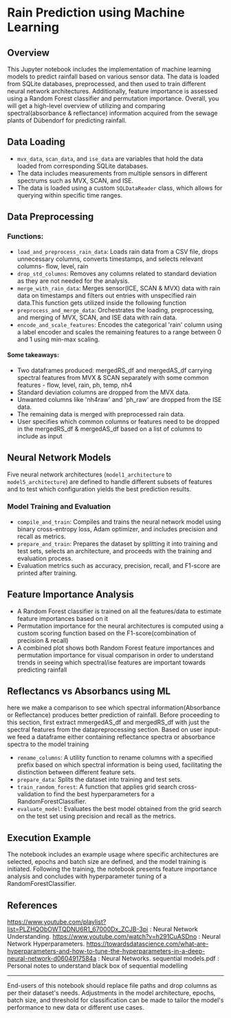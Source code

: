 # Rain Prediction using Machine Learning

## Overview

This Jupyter notebook includes the implementation of machine learning models to predict rainfall based on various sensor data. The data is loaded from SQLite databases, preprocessed, and then used to train different neural network architectures. Additionally, feature importance is assessed using a Random Forest classifier and permutation importance. Overall, you will get a high-level overview of utilizing and comparing spectral(absorbance & reflectance) information acquired from the sewage plants of Dübendorf for predicting rainfall. 

## Data Loading

- `mvx_data`, `scan_data`, and `ise_data` are variables that hold the data loaded from corresponding SQLite databases.
- The data includes measurements from multiple sensors in different spectrums such as MVX, SCAN, and ISE.
- The data is loaded using a custom `SQLDataReader` class, which allows for querying within specific time ranges.

## Data Preprocessing

### Functions:

- `load_and_preprocess_rain_data`: Loads rain data from a CSV file, drops unnecessary columns, converts timestamps, and selects relevant columns- flow, level, rain 
- `drop_std_columns`: Removes any columns related to standard deviation as they are not needed for the analysis.
- `merge_with_rain_data`: Merges sensor(ICE, SCAN & MVX) data with rain data on timestamps and filters out entries with unspecified rain data.This function gets utilized inside the following function
- `preprocess_and_merge_data`: Orchestrates the loading, preprocessing, and merging of MVX, SCAN, and ISE data with rain data.
- `encode_and_scale_features`: Encodes the categorical 'rain' column using a label encoder and scales the remaining features to a range between 0 and 1 using min-max scaling.
#### Some takeaways:
- Two dataframes produced: mergedRS_df and mergedAS_df carrying spectral features from MVX & SCAN separately with some common features - flow, level, rain, ph, temp, nh4
- Standard deviation columns are dropped from the MVX data.
- Unwanted columns like 'nh4raw' and 'ph_raw' are dropped from the ISE data.
- The remaining data is merged with preprocessed rain data.
- User specifies which common columns or features need to be dropped in the mergedRS_df & mergedAS_df based on a list of columns to include as input 

## Neural Network Models

Five neural network architectures (`model1_architecture` to `model5_architecture`) are defined to handle different subsets of features and to test which configuration yields the best prediction results.

### Model Training and Evaluation

- `compile_and_train`: Compiles and trains the neural network model using binary cross-entropy loss, Adam optimizer, and includes precision and recall as metrics.
- `prepare_and_train`: Prepares the dataset by splitting it into training and test sets, selects an architecture, and proceeds with the training and evaluation process.
- Evaluation metrics such as accuracy, precision, recall, and F1-score are printed after training.

## Feature Importance Analysis

- A Random Forest classifier is trained on all the features/data to estimate feature importances based on it 
- Permutation importance for the neural architectures is computed using a custom scoring function based on the F1-score(combination of precision & recall)
- A combined plot shows both Random Forest feature importances and permutation importance for visual comparison in order to understand trends in seeing which spectral/ise features are important towards predicting rainfall

## Reflectancs vs Absorbancs using ML
here we make a comparison to see which spectral information(Absorbance or Reflectance) produces better prediction of rainfall. Before proceeding to this section, first extract mmergedAS_df and mergedRS_df with just the spectral features from the datapreprocessing section. Based on user input- we feed a dataframe either containing reflectance spectra or absorbance spectra to the model training
- `rename_columns`: A utility function to rename columns with a specified prefix based on which spectral information is being used, facilitating the distinction between different feature sets.
- `prepare_data`: Splits the dataset into training and test sets.
- `train_random_forest`: A function that applies grid search cross-validation to find the best hyperparameters for a RandomForestClassifier.
- `evaluate_model`: Evaluates the best model obtained from the grid search on the test set using precision and recall as the metrics.


## Execution Example

The notebook includes an example usage where specific architectures are selected, epochs and batch size are defined, and the model training is initiated. Following the training, the notebook presents feature importance analysis and concludes with hyperparameter tuning of a RandomForestClassifier. 


## References 
https://www.youtube.com/playlist?list=PLZHQObOWTQDNU6R1_67000Dx_ZCJB-3pi  : Neural Network Understanding. 
https://www.youtube.com/watch?v=h291CuASDno : Neural Network Hyperparameters.
https://towardsdatascience.com/what-are-hyperparameters-and-how-to-tune-the-hyperparameters-in-a-deep-neural-network-d0604917584a : Neural Networks. 
sequential models.pdf : Personal notes to understand black box of sequential modelling 

---

End-users of this notebook should replace file paths and drop columns as per their dataset's needs. Adjustments in the model architecture, epochs, batch size, and threshold for classification can be made to tailor the model's performance to new data or different use cases.
